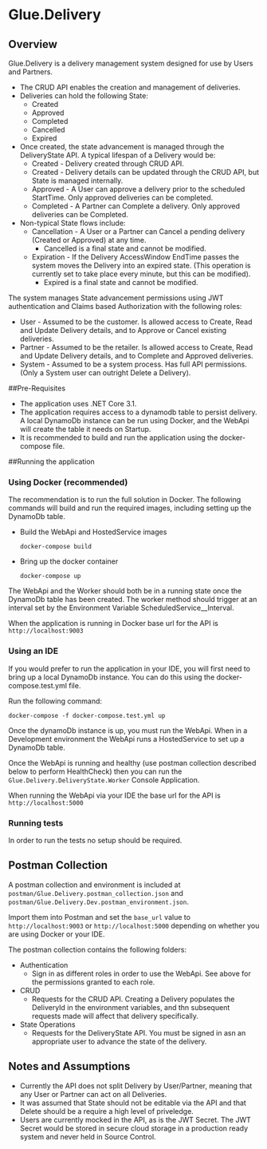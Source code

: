 # Glue.Delivery

## Overview

Glue.Delivery is a delivery management system designed for use by Users and Partners. 

- The CRUD API enables the creation and management of deliveries.
- Deliveries can hold the following State:
    - Created
    - Approved
    - Completed
    - Cancelled
    - Expired
- Once created, the state advancement is managed through the DeliveryState API. A typical lifespan of a Delivery would be:
    - Created - Delivery created through CRUD API.
    - Created - Delivery details can be updated through the CRUD API, but State is managed internally.
    - Approved - A User can approve a delivery prior to the scheduled StartTime. Only approved deliveries can be completed.
    - Completed - A Partner can Complete a delivery. Only approved deliveries can be Completed.
- Non-typical State flows include:
    - Cancellation - A User or a Partner can Cancel a pending delivery (Created or Approved) at any time. 
        - Cancelled is a final state and cannot be modified.
    - Expiration - If the Delivery AccessWindow EndTime passes the system moves the Delivery into an expired state. (This operation is currently set to take place every minute, but this can be modified). 
        - Expired is a final state and cannot be modified.
        
The system manages State advancement permissions using JWT authentication and Claims based Authorization with the following roles:

- User - Assumed to be the customer. Is allowed access to Create, Read and Update Delivery details, and to Approve or Cancel existing deliveries.
- Partner - Assumed to be the retailer. Is allowed access to Create, Read and Update Delivery details, and to Complete and Approved deliveries.
- System - Assumed to be a system process. Has full API permissions. (Only a System user can outright Delete a Delivery).

##Pre-Requisites

- The application uses .NET Core 3.1.
- The application requires access to a dynamodb table to persist delivery. A local DynamoDb instance can be run using Docker, and the WebApi will create the table it needs on Startup.
- It is recommended to build and run the application using the docker-compose file.

##Running the application

### Using Docker (recommended)

The recommendation is to run the full solution in Docker. The following commands will build and run the required images, including setting up the DynamoDb table.

- Build the WebApi and HostedService images
 
     ```shell
    docker-compose build
    ```
- Bring up the docker container
    ```shell
    docker-compose up
    ``` 
  
The WebApi and the Worker should both be in a running state once the DynamoDb table has been created. The worker method should trigger at an interval set by the Environment Variable ScheduledService__Interval.

When the application is running in Docker base url for the API is `http://localhost:9003` 

### Using an IDE

If you would prefer to run the application in your IDE, you will first need to bring up a local DynamoDb instance. You can do this using the docker-compose.test.yml file.

Run the following command:
```shell
docker-compose -f docker-compose.test.yml up
```

Once the dynamoDb instance is up, you must run the WebApi. When in a Development environment the WebApi runs a HostedService to set up a DynamoDb table.

Once the WebApi is running and healthy (use postman collection described below to perform HealthCheck) then you can run the `Glue.Delivery.DeliveryState.Worker` Console Application.

When running the WebApi via your IDE the base url for the API is `http://localhost:5000`

### Running tests

In order to run the tests no setup should be required.

## Postman Collection

A postman collection and environment is included at `postman/Glue.Delivery.postman_collection.json` and `postman/Glue.Delivery.Dev.postman_environment.json`.

Import them into Postman and set the `base_url` value to `http://localhost:9003` or `http://localhost:5000` depending on whether you are using Docker or your IDE.

The postman collection contains the following folders:
- Authentication
    - Sign in as different roles in order to use the WebApi. See above for the permissions granted to each role.
- CRUD
    - Requests for the CRUD API. Creating a Delivery populates the DeliveryId in the environment variables, and thn subsequent requests made will affect that delivery specifically.
- State Operations
    - Requests for the DeliveryState API. You must be signed in asn an appropriate user to advance the state of the delivery.
    

## Notes and Assumptions

- Currently the API does not split Delivery by User/Partner, meaning that any User or Partner can act on all Deliveries.
- It was assumed that State should not be editable via the API and that Delete should be a require a high level of priveledge.
- Users are currently mocked in the API, as is the JWT Secret. The JWT Secret would be stored in secure cloud storage in a production ready system and never held in Source Control. 